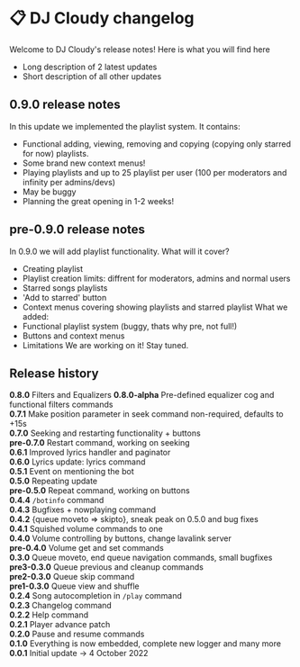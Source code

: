 # 📋 DJ Cloudy changelog
Welcome to DJ Cloudy's release notes! Here is what you will find here
- Long description of 2 latest updates
- Short description of all other updates

## 0.9.0 release notes
In this update we implemented the playlist system. It contains:
- Functional adding, viewing, removing and copying (copying only starred for now) playlists.
- Some brand new context menus!
- Playing playlists and up to 25 playlist per user (100 per moderators and infinity per admins/devs)
- May be buggy
- Planning the great opening in 1-2 weeks!

## pre-0.9.0 release notes
In 0.9.0 we will add playlist functionality. What will it cover?
- Creating playlist
- Playlist creation limits: diffrent for moderators, admins and normal users
- Starred songs playlists
- 'Add to starred' button
- Context menus covering showing playlists and starred playlist
What we added:
- Functional playlist system (buggy, thats why pre, not full!)
- Buttons and context menus
- Limitations
We are working on it! Stay tuned.

## Release history
**0.8.0** Filters and Equalizers
**0.8.0-alpha** Pre-defined equalizer cog and functional filters commands <br/>
**0.7.1** Make position parameter in seek command non-required, defaults to +15s <br/>
**0.7.0** Seeking and restarting functionality + buttons <br/>
**pre-0.7.0** Restart command, working on seeking <br/>
**0.6.1** Improved lyrics handler and paginator <br/>
**0.6.0** Lyrics update: lyrics command <br/> 
**0.5.1** Event on mentioning the bot <br/>
**0.5.0** Repeating update <br/>
**pre-0.5.0** Repeat command, working on buttons <br/>
**0.4.4** `/botinfo` command <br/>
**0.4.3** Bugfixes + nowplaying command <br/>
**0.4.2** {queue moveto => skipto}, sneak peak on 0.5.0 and bug fixes <br/>
**0.4.1** Squished volume commands to one <br/>
**0.4.0** Volume controlling by buttons, change lavalink server <br/>
**pre-0.4.0** Volume get and set commands <br/>
**0.3.0** Queue moveto, end queue navigation commands, small bugfixes <br/>
**pre3-0.3.0** Queue previous and cleanup commands <br/>
**pre2-0.3.0** Queue skip command <br/>
**pre1-0.3.0** Queue view and shuffle <br/>
**0.2.4** Song autocompletion in `/play` command <br/>
**0.2.3** Changelog command <br/>
**0.2.2** Help command <br/>
**0.2.1** Player advance patch <br/>
**0.2.0** Pause and resume commands <br/>
**0.1.0** Everything is now embedded, complete new logger and many more <br/>
**0.0.1** Initial update -> 4 October 2022

